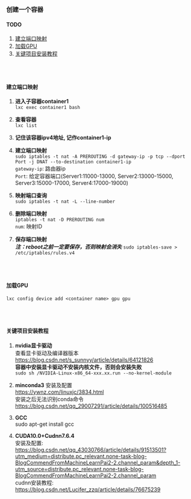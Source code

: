 ### 创建一个容器

#### TODO

1. [建立端口映射](#建立端口映射)
2. [加载GPU](#加载GPU)
3. [关键项目安装教程](#关键项目安装教程)

<br/>
<br/>

#### 建立端口映射

  1. **进入子容器container1**  
    `lxc exec container1 bash` 

  2. **查看容器**  
    `lxc list`  

  3. **记住该容器ipv4地址, 记作container1-ip**  

  4. **建立端口映射**  
    `sudo iptables -t nat -A PREROUTING -d gateway-ip -p tcp --dport Port -j DNAT --to-destination container1-ip`  
    `gateway-ip`: 路由器ip  
    `Port`: 给定容器端口(Server1:11000-13000, Server2:13000-15000, Server3:15000-17000, Server4:17000-19000)  

  5. **映射端口查询**  
    `sudo iptables -t nat -L --line-number`  

  6. **删除端口映射**  
    `iptables -t nat -D PREROUTING num`  
    `num`: 映射ID  

  7. **保存端口映射**  
     **_注：reboot之前一定要保存，否则映射会消失_**
    `sudo iptables-save > /etc/iptables/rules.v4`  
    

<br/>
<br/>

#### 加载GPU

`lxc config device add <container name> gpu gpu`

<br/>
<br/>

#### 关键项目安装教程

  1. **nvidia显卡驱动**   
    查看显卡驱动及编译器版本
    https://blog.csdn.net/s_sunnyy/article/details/64121826  
    **容器中安装显卡驱动不安装内核文件，否则会安装失败**  
    `sudo sh /NVIDIA-Linux-x86_64-xxx.xx.run --no-kernel-module`  

  2. **minconda3**
    安装及配置  
    https://ywnz.com/linuxjc/3834.html  
    安装之后无法识别conda命令   
    https://blog.csdn.net/qq_29007291/article/details/100516485

  3. **GCC**  
    sudo apt-get install gcc

  4. **CUDA10.0+Cudnn7.6.4**  
    安装及配置:    
    https://blog.csdn.net/qq_43030766/article/details/91513501?utm_medium=distribute.pc_relevant.none-task-blog-BlogCommendFromMachineLearnPai2-2.channel_param&depth_1-utm_source=distribute.pc_relevant.none-task-blog-BlogCommendFromMachineLearnPai2-2.channel_param   
    cudnn安装教程:  
    https://blog.csdn.net/Lucifer_zzq/article/details/76675239







